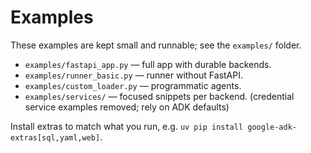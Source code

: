 # Examples

These examples are kept small and runnable; see the `examples/` folder.

- `examples/fastapi_app.py` — full app with durable backends.
- `examples/runner_basic.py` — runner without FastAPI.
- `examples/custom_loader.py` — programmatic agents.
- `examples/services/` — focused snippets per backend.
  (credential service examples removed; rely on ADK defaults)

Install extras to match what you run, e.g. `uv pip install google-adk-extras[sql,yaml,web]`.
